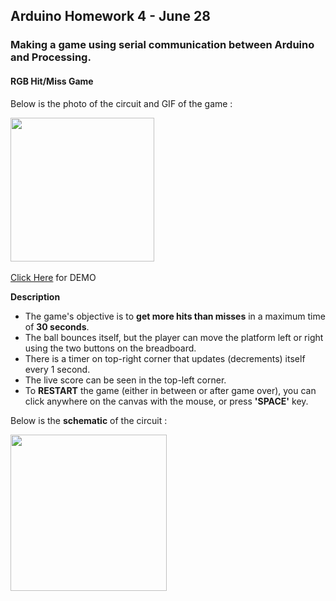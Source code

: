 ## Arduino Homework 4 - June 28

### Making a game using serial communication between Arduino and Processing.

#### RGB Hit/Miss Game

Below is the photo of the circuit and GIF of the game :

<img src="https://github.com/ronit-singh/Intro_to_IM/blob/main/June%2028/rgbball.jpg" height="230"> &emsp;&emsp;&emsp; 

[Click Here]() for DEMO

**Description**

- The game's objective is to **get more hits than misses** in a maximum time of **30 seconds**. 
- The ball bounces itself, but the player can move the platform left or right using the two buttons on the breadboard.
- There is a timer on top-right corner that updates (decrements) itself every 1 second.
- The live score can be seen in the top-left corner.
- To **RESTART** the game (either in between or after game over), you can click anywhere on the canvas with the mouse, or press **'SPACE'** key. 

Below is the **schematic** of the circuit :

<img src="" height="250">


